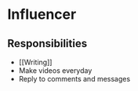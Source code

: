 # Influencer

## Responsibilities

- [[Writing]]
- Make videos everyday
- Reply to comments and messages
